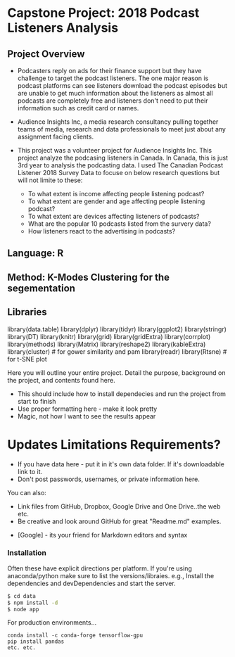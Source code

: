 # Capstone Project: 2018 Podcast Listeners Analysis

## Project Overview
* Podcasters reply on ads for their finance support but they have challenge to target the podcast listeners. The one major reason is podcast platforms can see listeners download the podcast episodes but are unable to get much information about the listeners as almost all podcasts are completely free and listeners don't need to put their information such as credit card or names.

* Audience Insights Inc, a media research consultancy pulling together teams of media, research and data professionals to meet just about any assignment facing clients. 

* This project was a volunteer project for Audience Insights Inc. This project analyze the podcasing listeners in Canada. In Canada, this is just 3rd year to analysis the podcasting data. I used The Canadian Podcast Listener 2018 Survey Data to focuse on below research questions but will not limite to these:

   - To what extent is income affecting people listening podcast?
   - To what extent are gender and age affecting people listening podcast?
   - To what extent are devices affecting listeners of podcasts? 
   - What are the popular 10 podcasts listed from the survery data?
   - How listeners react to the advertising in podcasts?

## Language: R

## Method: K-Modes Clustering for the segementation

## Libraries
library(data.table)
library(dplyr)
library(tidyr)
library(ggplot2)
library(stringr)
library(DT)
library(knitr)
library(grid)
library(gridExtra)
library(corrplot)
library(methods)
library(Matrix)
library(reshape2)
library(kableExtra)
library(cluster) # for gower similarity and pam
library(readr)
library(Rtsne) # for t-SNE plot

Here you will outline your entire project. Detail the purpose, background on the project, and contents found here. 

  - This should include how to install dependecies and run the project from start to finish
  - Use proper formatting here - make it look pretty
  - Magic, not how I want to see the results appear

# Updates Limitations Requirements?

  - If you have data here - put it in it's own data folder. If it's downloadable link to it. 
  - Don't post passwords, usernames, or private information here.


You can also:
  - Link files from GitHub, Dropbox, Google Drive and One Drive..the web etc. 
  - Be creative and look around GitHub for great "Readme.md" examples. 
 
* [Google] - its your friend for Markdown editors and syntax


### Installation

Often these have explicit directions per platform. If you're using anaconda/python make sure to list the versions/libraies. 
e.g., Install the dependencies and devDependencies and start the server.

```sh
$ cd data
$ npm install -d
$ node app
```

For production environments...

```
conda install -c conda-forge tensorflow-gpu
pip install pandas
etc. etc. 
```

